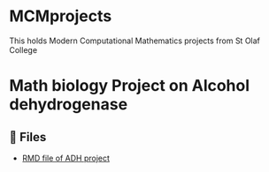 # MCMprojects
This holds Modern Computational Mathematics projects from St Olaf College 


# Math biology Project on Alcohol dehydrogenase



## 📄 Files

- [RMD file of ADH project](https://github.com/meraf255/Computation_projects/raw/main/Yeast%20alcohol%20dehydrogenase%20(ADH).pdf)

